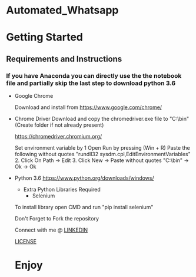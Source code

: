 # Automated_Whatsapp


# Getting Started

## Requirements and Instructions

### If you have Anaconda you can directly use the the notebook file and partially skip the last step to download python 3.6

* Google Chrome

  Download and install from    https://www.google.com/chrome/
* Chrome Driver
  Download and copy the chromedriver.exe file to "C:\bin" (Create folder if not already present)
  
  https://chromedriver.chromium.org/
  
  Set environment variable by
  1 Open Run by pressing (Win + R)
     Paste the following without quotes "rundll32 sysdm.cpl,EditEnvironmentVariables"
  2. Click On Path -> Edit
  3. Click New -> Paste without quotes "C:\bin" -> Ok -> Ok
 
* Python 3.6
  https://www.python.org/downloads/windows/
  * Extra Python Libraries Required
    * Selenium
    
   To install library open CMD and run
   "pip install selenium"
   
    
    Don't Forget to Fork the repository
    
    Connect with me @ [LINKEDIN](https://www.linkedin.com/in/aryan-mehrotra-9a71b873/)
    
    [LICENSE](https://github.com/mehrotra234/Automated_Whatsapp/blob/master/LICENSE)
    # Enjoy
    
 
